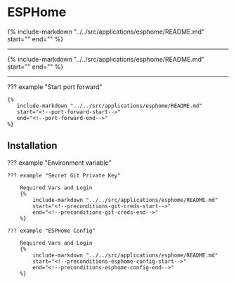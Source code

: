 # ESPHome

{%
   include-markdown "../../src/applications/esphome/README.md"
   start="<!--description-start-->"
   end="<!--description-end-->"
%}

---

{%
   include-markdown "../../src/applications/esphome/README.md"
   start="<!--header-start-->"
   end="<!--header-end-->"
%}

---


??? example "Start port forward"

    {%
       include-markdown "../../src/applications/esphome/README.md"
       start="<!--port-forward-start-->"
       end="<!--port-forward-end-->"
    %}

## Installation


??? example "Environment variable"

    ??? example "Secret Git Private Key"

        Required Vars and Login
        {%
            include-markdown "../../src/applications/esphome/README.md"
            start="<!--preconditions-git-creds-start-->"
            end="<!--preconditions-git-creds-end-->"
        %}

    ??? example "ESPHome Config"

        Required Vars and Login
        {%
            include-markdown "../../src/applications/esphome/README.md"
            start="<!--preconditions-esphome-config-start-->"
            end="<!--preconditions-esphome-config-end-->"
        %}
